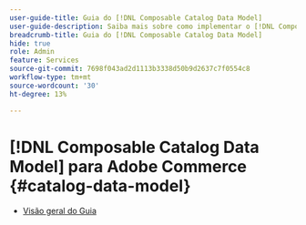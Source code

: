 ```yaml
---
user-guide-title: Guia do [!DNL Composable Catalog Data Model]
user-guide-description: Saiba mais sobre como implementar o [!DNL Composable Catalog Data Model] para fornecer catálogos de comércio flexíveis e de alto desempenho alinhados à estrutura de negócios, às estratégias de entrada no mercado e às experiências comerciais headless avançadas.
breadcrumb-title: Guia do [!DNL Composable Catalog Data Model]
hide: true
role: Admin
feature: Services
source-git-commit: 7698f043ad2d1113b3338d50b9d2637c7f0554c8
workflow-type: tm+mt
source-wordcount: '30'
ht-degree: 13%

---
```


# [!DNL Composable Catalog Data Model] para Adobe Commerce {#catalog-data-model}

- [Visão geral do Guia](overview.md)